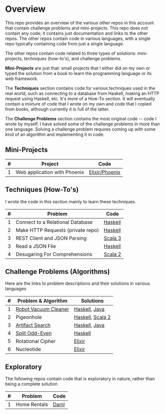 # Overview

This repo provides an overview of the various other repos in this account that contain challenge problems and mini-projects. This repo does not contain any code; it contains just documentation and links to the other repos. The other repos contain code in various languages, with a single repo typically containing code from just a single language.

The other repos contain code related to three types of solutions: mini-projects, techniques (how-to's), and challenge problems.

**Mini-Projects** are just that: small projects that I either did on my own or typed the solution from a book to learn the programming language or its web framework.

The **Techniques** section contains code for various techniques used in the real world, such as connecting to a database from Haskell, making an HTTP request using Haskell, etc. It's more of a How-To section. It will eventually contain a mixture of code that I wrote on my own and code that I copied from books, although currently it is full of the latter.

The **Challenge Problems** section contains the most original code -- code I wrote by myself. I have solved some of the challenge problems in more than one language. Solving a challenge problem requires coming up with some kind of an algorithm and implementing it in code.

## Mini-Projects

| # | Project | Code
| --|--------------------|--------
| 1 | Web application with Phoenix |  [Elixir/Phoenix](https://github.com/NinadJog/rumbl)

## Techniques (How-To's)

I wrote the code in this section mainly to learn these techniques.

| # | Problem | Code
| --|--------------------|--------
| 1 | Connect to a Relational Database | [Haskell](https://github.com/NinadJog/db-lesson)
| 2 | Make HTTP Requests (private repo) | [Haskell](https://github.com/NinadJog/http-lesson)
| 3 | REST Client and JSON Parsing | [Scala 3](https://github.com/NinadJog/get-weather)
| 3 | Read a JSON File | [Haskell](https://github.com/NinadJog/json-lesson)
| 4 | Desugaring For Comprehensions | [Scala 2](https://github.com/NinadJog/forcomp)

## Challenge Problems (Algorithms)

Here are the links to problem descriptions and their solutions in various languages

| # | Problem & Algorithm | Solutions
| --|--------------------|--------
| 1 | [Robot Vacuum Cleaner](https://github.com/NinadJog/exercises/blob/main/docs/robot.md)| [Haskell](https://github.com/NinadJog/robot-vacuum-cleaner-haskell), [Java](https://github.com/NinadJog/robot-vacuum-cleaner-java)|
| 2 | Pigeonhole |[Haskell](https://github.com/NinadJog/pigeonhole-haskell), [Scala 2](https://github.com/NinadJog/pigeonhole-scala)|
| 3 | [Artifact Search](https://github.com/NinadJog/haskell-artifact-search) | [Haskell](https://github.com/NinadJog/haskell-artifact-search), [Java](https://github.com/NinadJog/artifact-search-java)|
| 4 | [Split Odd-Even](https://github.com/NinadJog/haskell-split-odd-even) | [Haskell](https://github.com/NinadJog/haskell-split-odd-even) |
| 5 | Rotational Cipher | [Elixir](https://github.com/NinadJog/elixir_rotational_cipher)
| 6 | Nucleotide | [Elixir](https://github.com/NinadJog/elixir_nucleotide)

## Exploratory

The following repos contain code that is exploratory in nature, rather than being a complete solution

| # | Problem | Code
| --|--------------------|--------
| 1 | Home Rentals | [Daml](https://github.com/NinadJog/test-rental-2)
